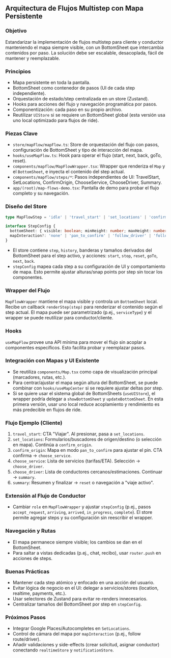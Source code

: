 ## Arquitectura de Flujos Multistep con Mapa Persistente

### Objetivo
Estandarizar la implementación de flujos multistep para cliente y conductor manteniendo el mapa siempre visible, con un BottomSheet que intercambia contenidos por paso. La solución debe ser escalable, desacoplada, fácil de mantener y reemplazable.

### Principios
- Mapa persistente en toda la pantalla.
- BottomSheet como contenedor de pasos (UI de cada step independiente).
- Orquestación de estado/step centralizada en un store (Zustand).
- Hooks para acciones del flujo y navegación programática por pasos.
- Componentización: cada paso en su propio archivo.
- Reutilizar `UIStore` si se requiere un BottomSheet global (esta versión usa uno local optimizado para flujos de ride).

### Piezas Clave
- `store/mapFlow/mapFlow.ts`: Store de orquestación del flujo con pasos, configuración de BottomSheet y tipo de interacción del mapa.
- `hooks/useMapFlow.ts`: Hook para operar el flujo (start, next, back, goTo, reset).
- `components/mapflow/MapFlowWrapper.tsx`: Wrapper que renderiza el `Map` y el `BottomSheet`, e inyecta el contenido del step actual.
- `components/mapflow/steps/*`: Pasos independientes de UI: TravelStart, SetLocations, ConfirmOrigin, ChooseService, ChooseDriver, Summary.
- `app/(root)/map-flows-demo.tsx`: Pantalla de demo para probar el flujo completo y su navegación.

### Diseño del Store
```ts
type MapFlowStep = 'idle' | 'travel_start' | 'set_locations' | 'confirm_origin' | 'choose_service' | 'choose_driver' | 'summary';

interface StepConfig {
  bottomSheet: { visible: boolean; minHeight: number; maxHeight: number; initialHeight: number; showHandle?: boolean };
  mapInteraction?: 'none' | 'pan_to_confirm' | 'follow_driver' | 'follow_route';
}
```

- El store contiene `step`, `history`, banderas y tamaños derivados del BottomSheet para el step activo, y acciones: `start`, `stop`, `reset`, `goTo`, `next`, `back`.
- `stepConfig` mapea cada step a su configuración de UI y comportamiento de mapa. Esto permite ajustar alturas/snap points por step sin tocar los componentes.

### Wrapper del Flujo
`MapFlowWrapper` mantiene el mapa visible y controla un `BottomSheet` local. Recibe un callback `renderStep(step)` para renderizar el contenido según el step actual. El mapa puede ser parametrizado (p.ej., `serviceType`) y el wrapper se puede reutilizar para conductor/cliente.

### Hooks
`useMapFlow` provee una API mínima para mover el flujo sin acoplar a componentes específicos. Esto facilita probar y reemplazar pasos.

### Integración con Mapas y UI Existente
- Se reutiliza `components/Map.tsx` como capa de visualización principal (marcadores, rutas, etc.).
- Para centrar/ajustar el mapa según altura del BottomSheet, se puede combinar con `hooks/useMapCenter` si se requiere ajustar deltas por step.
- Si se quiere usar el sistema global de BottomSheets (`useUIStore`), el wrapper podría delegar a `showBottomSheet` y `updateBottomSheet`. En esta primera versión, usar uno local reduce acoplamiento y rendimiento es más predecible en flujos de ride.

### Flujo Ejemplo (Cliente)
1. `travel_start`: CTA "Viajar". Al presionar, pasa a `set_locations`.
2. `set_locations`: Formularios/buscadores de origen/destino (o selección en mapa). Continúa a `confirm_origin`.
3. `confirm_origin`: Mapa en modo `pan_to_confirm` para ajustar el pin. CTA confirma → `choose_service`.
4. `choose_service`: Lista de servicios (tarifas/ETA). Selección → `choose_driver`.
5. `choose_driver`: Lista de conductores cercanos/estimaciones. Continuar → `summary`.
6. `summary`: Resumen y finalizar → `reset` o navegación a "viaje activo".

### Extensión al Flujo de Conductor
- Cambiar `role` en `MapFlowWrapper` y ajustar `stepConfig` (p.ej., pasos `accept_request`, `arriving`, `arrived`, `in_progress`, `complete`). El store permite agregar steps y su configuración sin reescribir el wrapper.

### Navegación y Rutas
- El mapa permanece siempre visible; los cambios se dan en el BottomSheet.
- Para saltar a vistas dedicadas (p.ej., chat, recibo), usar `router.push` en acciones de steps.

### Buenas Prácticas
- Mantener cada step atómico y enfocado en una acción del usuario.
- Evitar lógica de negocio en el UI: delegar a servicios/stores (location, realtime, payments, etc.).
- Usar selectores de Zustand para evitar re-renders innecesarios.
- Centralizar tamaños del BottomSheet por step en `stepConfig`.

### Próximos Pasos
- Integrar Google Places/Autocompletes en `SetLocations`.
- Control de cámara del mapa por `mapInteraction` (p.ej., follow route/driver).
- Añadir validaciones y side-effects (crear solicitud, asignar conductor) conectando `realtimeStore` y `notificationStore`.


